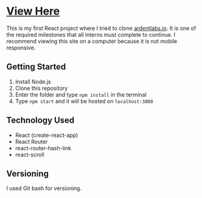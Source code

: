 # [View Here](https://seongsp.github.io/ardent-site/)

This is my first React project where I tried to clone [ardentlabs.io](ardentlabs.io). It is one of the required milestones that all interns must complete to continue. I recommend viewing this site on a computer because it is not mobile responsive.

## Getting Started

1. Install Node.js
2. Clone this repository
3. Enter the folder and type `npm install` in the terminal
4. Type `npm start` and it will be hosted on `localhost:3000`

## Technology Used

- React (create-react-app)
- React Router
- react-router-hash-link
- react-scroll

## Versioning

I used Git bash for versioning.
